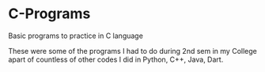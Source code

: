 # C-Programs

Basic programs to practice in C language

These were some of the programs I had to do during 2nd sem in my College apart of countless of other codes I did in Python, C++, Java, Dart.
